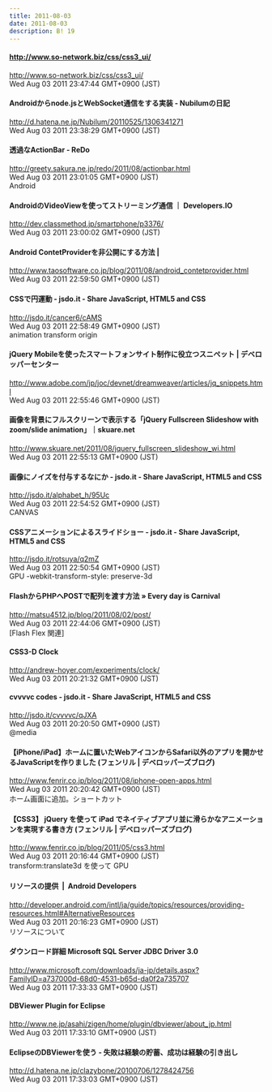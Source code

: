```yaml
---
title: 2011-08-03
date: 2011-08-03
description: B! 19
---
```


#### http://www.so-network.biz/css/css3_ui/
http://www.so-network.biz/css/css3_ui/<br>
Wed Aug 03 2011 23:47:44 GMT+0900 (JST)<br>


#### Androidからnode.jsとWebSocket通信をする実装 - Nubilumの日記
http://d.hatena.ne.jp/Nubilum/20110525/1306341271<br>
Wed Aug 03 2011 23:38:29 GMT+0900 (JST)<br>


####          透過なActionBar - ReDo      
http://greety.sakura.ne.jp/redo/2011/08/actionbar.html<br>
Wed Aug 03 2011 23:01:05 GMT+0900 (JST)<br>
Android


#### AndroidのVideoViewを使ってストリーミング通信 ｜ Developers.IO
http://dev.classmethod.jp/smartphone/p3376/<br>
Wed Aug 03 2011 23:00:02 GMT+0900 (JST)<br>


#### Android ContetProviderを非公開にする方法 | 
http://www.taosoftware.co.jp/blog/2011/08/android_contetprovider.html<br>
Wed Aug 03 2011 22:59:50 GMT+0900 (JST)<br>


#### CSSで円運動 - jsdo.it - Share JavaScript, HTML5 and CSS
http://jsdo.it/cancer6/cAMS<br>
Wed Aug 03 2011 22:58:49 GMT+0900 (JST)<br>
animation transform origin


#### jQuery Mobileを使ったスマートフォンサイト制作に役立つスニペット | デベロッパーセンター
http://www.adobe.com/jp/joc/devnet/dreamweaver/articles/jq_snippets.html<br>
Wed Aug 03 2011 22:55:46 GMT+0900 (JST)<br>


#### 画像を背景にフルスクリーンで表示する「jQuery Fullscreen Slideshow with zoom/slide animation」｜skuare.net
http://www.skuare.net/2011/08/jquery_fullscreen_slideshow_wi.html<br>
Wed Aug 03 2011 22:55:13 GMT+0900 (JST)<br>


#### 画像にノイズを付与するなにか - jsdo.it - Share JavaScript, HTML5 and CSS
http://jsdo.it/alphabet_h/95Uc<br>
Wed Aug 03 2011 22:54:52 GMT+0900 (JST)<br>
CANVAS


#### CSSアニメーションによるスライドショー - jsdo.it - Share JavaScript, HTML5 and CSS
http://jsdo.it/rotsuya/q2mZ<br>
Wed Aug 03 2011 22:50:54 GMT+0900 (JST)<br>
GPU  -webkit-transform-style: preserve-3d


####   FlashからPHPへPOSTで配列を渡す方法 » Every day is Carnival
http://matsu4512.jp/blog/2011/08/02/post/<br>
Wed Aug 03 2011 22:44:06 GMT+0900 (JST)<br>
[Flash Flex 関連]


#### CSS3-D Clock
http://andrew-hoyer.com/experiments/clock/<br>
Wed Aug 03 2011 20:21:32 GMT+0900 (JST)<br>


#### cvvvvc codes - jsdo.it - Share JavaScript, HTML5 and CSS
http://jsdo.it/cvvvvc/qJXA<br>
Wed Aug 03 2011 20:20:50 GMT+0900 (JST)<br>
@media


#### 【iPhone/iPad】ホームに置いたWebアイコンからSafari以外のアプリを開かせるJavaScriptを作りました (フェンリル | デベロッパーズブログ)
http://www.fenrir.co.jp/blog/2011/08/iphone-open-apps.html<br>
Wed Aug 03 2011 20:20:42 GMT+0900 (JST)<br>
ホーム画面に追加。ショートカット


#### 【CSS3】 jQuery を使って iPad でネイティブアプリ並に滑らかなアニメーションを実現する書き方 (フェンリル | デベロッパーズブログ)
http://www.fenrir.co.jp/blog/2011/05/css3.html<br>
Wed Aug 03 2011 20:16:44 GMT+0900 (JST)<br>
transform:translate3d を使って GPU


#### リソースの提供  |  Android Developers
http://developer.android.com/intl/ja/guide/topics/resources/providing-resources.html#AlternativeResources<br>
Wed Aug 03 2011 20:16:23 GMT+0900 (JST)<br>
リソースについて


#### ダウンロード詳細 Microsoft SQL Server JDBC Driver 3.0
http://www.microsoft.com/downloads/ja-jp/details.aspx?FamilyID=a737000d-68d0-4531-b65d-da0f2a735707<br>
Wed Aug 03 2011 17:33:33 GMT+0900 (JST)<br>


#### DBViewer Plugin for Eclipse
http://www.ne.jp/asahi/zigen/home/plugin/dbviewer/about_jp.html<br>
Wed Aug 03 2011 17:33:10 GMT+0900 (JST)<br>


#### EclipseのDBViewerを使う - 失敗は経験の貯蓄、成功は経験の引き出し
http://d.hatena.ne.jp/clazybone/20100706/1278424756<br>
Wed Aug 03 2011 17:33:03 GMT+0900 (JST)<br>


